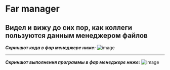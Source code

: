 
# Far manager
## Видел и вижу до сих пор, как коллеги пользуются данным менеджером файлов

***Скриншот кода в фар менеджере ниже:***
![image](https://github.com/cakelake1/Python-study/assets/93975834/3a59837a-ff67-45e3-9987-1c9cdae78022)

---

***Скриншот выполнения программы в фар менеджере ниже:***
![image](https://github.com/cakelake1/Python-study/assets/93975834/22abb07f-5f36-452e-88e8-afbadce1520e)

